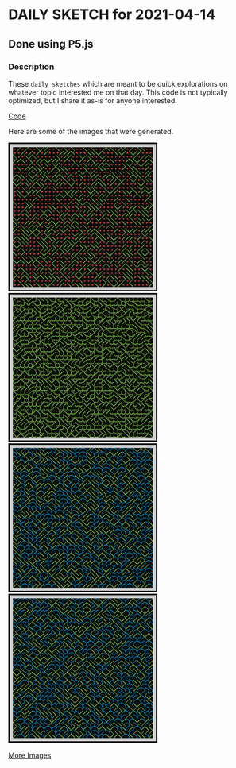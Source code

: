 # DAILY SKETCH for 2021-04-14

## Done using P5.js

### Description

These `daily sketches` which are meant to be quick explorations     on whatever topic interested me on that day. This code is not typically optimized, but I share it as-is     for anyone interested.

[Code](2021-04-14) 

Here are some of the images that were generated.

<img src = 'images/keep_2021-04-14-16-01-01.png' width = '300'> 
<img src = 'images/keep_2021-04-14-17-00-03.png' width = '300'> 
<img src = 'images/keep_2021-04-14-17-13-36.png' width = '300'> 
<img src = 'images/keep_2021-04-14-20-08-46.png' width = '300'> 


[More Images](2021-04-14/images) 

